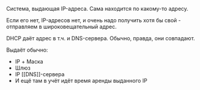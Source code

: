 Система, выдающая IP-адреса. Сама находится по какому-то адресу.

Если его нет, IP-адресов нет, и очень надо получить хотя бы свой - отправляем в широковещательный адрес.

DHCP даёт адрес в т.ч. и DNS-сервера.
Обычно, правда, они совпадают.

Выдаёт обычно:
- IP + Маска
- Шлюз
- IP [[DNS]]-сервера
- И ещё там в учёт идёт время аренды выданного IP